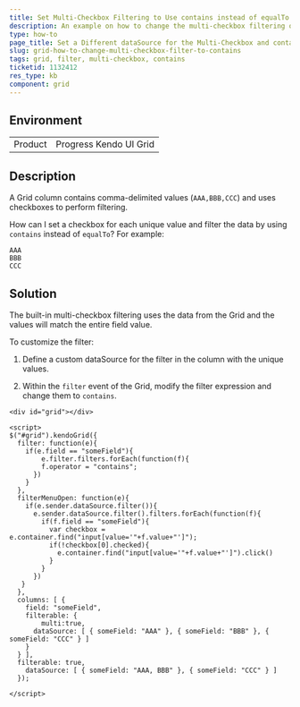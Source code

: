 ```yaml
---
title: Set Multi-Checkbox Filtering to Use contains instead of equalTo
description: An example on how to change the multi-checkbox filtering of the Kendo UI Grid to use contains instead of equalTo.
type: how-to
page_title: Set a Different dataSource for the Multi-Checkbox and contains Filter | Kendo UI Grid for jQuery
slug: grid-how-to-change-multi-checkbox-filter-to-contains
tags: grid, filter, multi-checkbox, contains
ticketid: 1132412
res_type: kb
component: grid
---
```


## Environment

<table>
 <tr>
  <td>Product</td>
  <td>Progress Kendo UI Grid</td>
 </tr>
</table>

## Description

A Grid column contains comma-delimited values (`AAA,BBB,CCC`) and uses checkboxes to perform filtering.

How can I set a checkbox for each unique value and filter the data by using `contains` instead of `equalTo`? For example:

```
AAA
BBB
CCC
```

## Solution

The built-in multi-checkbox filtering uses the data from the Grid and the values will match the entire field value.

To customize the filter:

1. Define a custom dataSource for the filter in the column with the unique values.

1. Within the `filter` event of the Grid, modify the filter expression and change them to `contains`.


```dojo
<div id="grid"></div>

<script>
$("#grid").kendoGrid({
  filter: function(e){
    if(e.field == "someField"){
    	e.filter.filters.forEach(function(f){
        f.operator = "contains";
      })
    }
  },
  filterMenuOpen: function(e){
    if(e.sender.dataSource.filter()){
      e.sender.dataSource.filter().filters.forEach(function(f){
        if(f.field == "someField"){
          var checkbox = e.container.find("input[value='"+f.value+"']");
          if(!checkbox[0].checked){
          	e.container.find("input[value='"+f.value+"']").click()  
          }          
        }
      })
   }
  },
  columns: [ {
    field: "someField",
    filterable: {
        multi:true,
      dataSource: [ { someField: "AAA" }, { someField: "BBB" }, { someField: "CCC" } ]
    }
  } ],
  filterable: true,
    dataSource: [ { someField: "AAA, BBB" }, { someField: "CCC" } ]
  });

</script>
```
